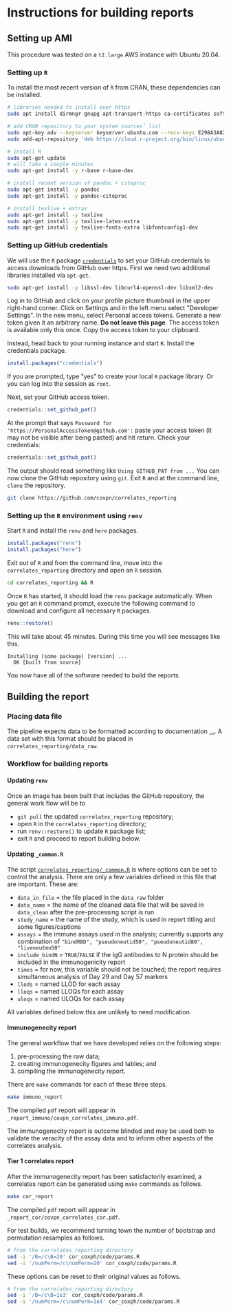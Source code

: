 # Instructions for building reports

## Setting up AMI

This procedure was tested on a `t2.large` AWS instance with Ubuntu 20.04.

### Setting up `R`

To install the most recent version of `R` from CRAN, these dependencies can be installed. 

```bash
# libraries needed to install over https
sudo apt install dirmngr gnupg apt-transport-https ca-certificates software-properties-common

# add CRAN repository to your system sources’ list
sudo apt-key adv --keyserver keyserver.ubuntu.com --recv-keys E298A3A825C0D65DFD57CBB651716619E084DAB9
sudo add-apt-repository 'deb https://cloud.r-project.org/bin/linux/ubuntu focal-cran40/'

# install R
sudo apt-get update 
# will take a couple minutes
sudo apt-get install -y r-base r-base-dev 

# install recent version of pandoc + citeproc
sudo apt-get install -y pandoc
sudo apt-get install -y pandoc-citeproc

# install texlive + extras
sudo apt-get install -y texlive
sudo apt-get install -y texlive-latex-extra
sudo apt-get install -y texlive-fonts-extra libfontconfig1-dev
```

### Setting up GitHub credentials

We will use the `R` package [`credentials`](https://github.com/r-lib/credentials) to set your GitHub credentials to access downloads from GitHub over https. First we need two additional libraries installed via `apt-get`.

```bash
sudo apt-get install -y libssl-dev libcurl4-openssl-dev libxml2-dev
```

Log in to GitHub and click on your profile picture thumbnail in the upper right-hand corner. Click on Settings and in the left menu select "Developer Settings". In the new menu, select Personal access tokens. Generate a new token given it an arbitrary name. __Do not leave this page__. The access token is available only this once. Copy the access token to your clipboard.

Instead, head back to your running instance and start `R`. Install the credentials package.

```r
install.packages("credentials")
```

If you are prompted, type "yes" to create your local `R` package library. Or you can log into the session as `root`. 

Next, set your GitHub access token.

```r
credentials::set_github_pat()
```

At the prompt that says `Password for 'https://PersonalAccessToken@github.com':` paste your access token (it may not be visible after being pasted) and hit return. Check your credentials: 

```r
credentials::set_github_pat()
```

The output should read something like `Using GITHUB_PAT from ...` You can now clone the GitHub repository using `git`. Exit `R` and at the command line, `clone` the repository.

```bash 
git clone https://github.com/covpn/correlates_reporting
```

### Setting up the `R` environment using `renv`

Start `R` and install the `renv` and `here` packages.

```r
install.packages("renv")
install.packages("here")
```

Exit out of `R` and from the command line, move into the `correlates_reporting` directory and open an `R` session.

```bash
cd correlates_reporting && R
```

Once `R` has started, it should load the `renv` package automatically. When you get an `R` command prompt, execute the following command to download and configure all necessary `R` packages.

```R
renv::restore()
```

This will take about 45 minutes. During this time you will see messages like this.

````
Installing (some package) [version] ...
  OK [built from source]
````

You now have all of the software needed to build the reports.


## Building the report

### Placing data file

The pipeline expects data to be formatted according to documentation [...](https://github.com/covpn/correlates_reporting/). A data set with this format should be placed in `correlates_reporting/data_raw`.

### Workflow for building reports

#### Updating `renv`

Once an image has been built that includes the GitHub repository, the general work flow will be to
- `git pull` the updated `correlates_reporting` repository;
- open `R` in the `correlates_reporting` directory;
- run `renv::restore()` to update `R` package list;
- exit `R` and proceed to report building below.


#### Updating `_common.R`

The script [`correlates_reporting/_common.R`](https://github.com/CoVPN/correlates_reporting/blob/master/_common.R) is where options can be set to control the analysis. There are only a few variables defined in this file that are important. These are:

- `data_in_file` = the file placed in the `data_raw` folder
- `data_name` = the name of the cleaned data file that will be saved in `data_clean` after the pre-processing script is run
- `study_name` = the name of the study, which is used in report titling and some figures/captions
- `assays` = the immune assays used in the analysis; currently supports any combination of `"bindRBD", "pseudoneutid50", "pseudoneutid80", "liveneutmn50"`
- `include_bindN` = `TRUE`/`FALSE` if the IgG antibodies to N protein should be included in the immunogenicity report
- `times` = for now, this variable should not be touched; the report requires simultaneous analysis of Day 29 and Day 57 markers
- `llods` = named LLOD for each assay
- `lloqs` = named LLOQs for each assay
- `uloqs` = named ULOQs for each assay

All variables defined below this are unlikely to need modification.

#### Immunogenecity report

The general workflow that we have developed relies on the following steps:
1. pre-processing the raw data;
2. creating immunogenecity figures and tables; and
3. compiling the immunogenecity report.

There are `make` commands for each of these three steps.

```bash
make immuno_report
```

The compiled `pdf` report will appear in `_report_immuno/covpn_correlates_immuno.pdf`.

The immunogenecity report is outcome blinded and may be used both to validate the veracity of the assay data and to inform other aspects of the correlates analysis. 

#### Tier 1 correlates report

After the immunogenecity report has been satisfactorily examined, a correlates report can be generated using `make` commands as follows.

```bash
make cor_report
```

The compiled `pdf` report will appear in `_report_cor/covpn_correlates_cor.pdf`.

For test builds, we recommend turning town the number of bootstrap and permutation resamples as follows.

```bash
# from the correlates_reporting directory
sed -i '/B=/c\B=20' cor_coxph/code/params.R
sed -i '/numPerm=/c\numPerm=20' cor_coxph/code/params.R
```

These options can be reset to their original values as follows.

```bash
# from the correlates_reporting directory
sed -i '/B=/c\B=1e3' cor_coxph/code/params.R
sed -i '/numPerm=/c\numPerm=1e4' cor_coxph/code/params.R
```